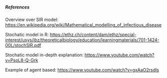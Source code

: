 ##### References

Overview over SIR model: 
https://en.wikipedia.org/wiki/Mathematical_modelling_of_infectious_disease

Stochatic model in R: 
https://ethz.ch/content/dam/ethz/special-interest/usys/ibz/theoreticalbiology/education/learningmaterials/701-1424-00L/stochSIR.pdf

Stochatic model in-depth explanation:
https://www.youtube.com/watch?v=PsoL8-Q-Grk 

Example of agent based:
https://www.youtube.com/watch?v=gxAaO2rsdIs
